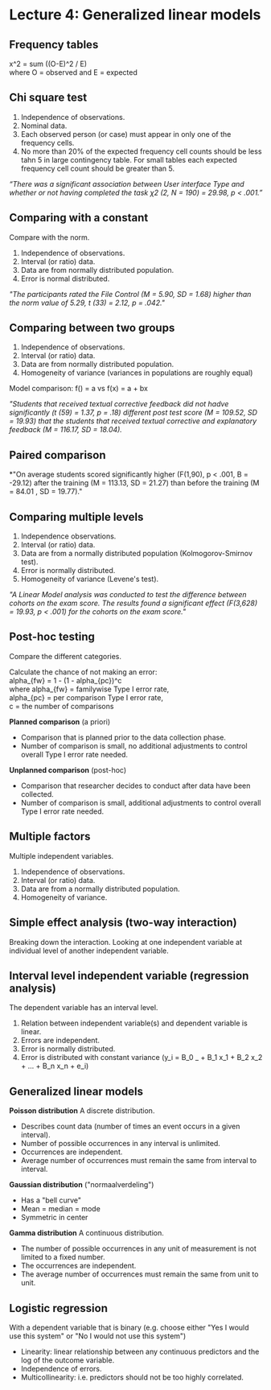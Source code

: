 # Lecture 4: Generalized linear models

## Frequency tables
x^2 = sum ((O-E)^2 / E)  
where O = observed and E = expected

## Chi square test
1. Independence of observations.
2. Nominal data.
3. Each observed person (or case) must appear in only one of the frequency cells.
4. No more than 20% of the expected frequency cell counts should be less tahn 5 in large contingency table. For small tables each expected frequency cell count should be greater than 5.

*“There was a significant association between User interface Type and whether or not having completed the task χ2 (2, N = 190) = 29.98, p < .001.”*

## Comparing with a constant
Compare with the norm.  
1. Independence of observations.
2. Interval (or ratio) data.
3. Data are from normally distributed population.
4. Error is normal distributed.

*"The participants rated the File Control (M = 5.90, SD = 1.68) higher than the norm value of 5.29, t (33) = 2.12, p = .042."*

## Comparing between two groups  
1. Independence of observations.
2. Interval (or ratio) data.
3. Data are from normally distributed population.
4. Homogeneity of variance (variances in populations are roughly equal)

Model comparison: f() = a vs f(x) = a + bx

*"Students that received textual corrective feedback did not hadve significantly (t (59) = 1.37, p = .18) different post test score (M = 109.52, SD = 19.93) that the students that received textual corrective and explanatory feedback (M = 116.17, SD = 18.04).*

## Paired comparison

*"On average students scored significantly higher (F(1,90), p < .001, B = -29.12) after the training (M = 113.13, SD = 21.27) than before the training (M = 84.01 , SD = 19.77)."

## Comparing multiple levels
1. Independence observations.
2. Interval (or ratio) data.
3. Data are from a normally distributed population (Kolmogorov-Smirnov test).
4. Error is normally distributed.
5. Homogeneity of variance (Levene's test).

*"A Linear Model analysis was conducted to test the difference between cohorts on the exam score. The results found a significant effect (F(3,628) = 19.93, p < .001) for the cohorts on the exam score."*

## Post-hoc testing
Compare the different categories.  

Calculate the chance of not making an error:  
alpha_{fw} = 1 - (1 - alpha_{pc})^c  
where alpha_{fw} = familywise Type I error rate,  
alpha_{pc} = per comparison Type I error rate,  
c = the number of comparisons

**Planned comparison** (a priori)  
- Comparison that is planned prior to the data collection phase.
- Number of comparison is small, no additional adjustments to control overall Type I error rate needed.

**Unplanned comparison** (post-hoc)  
- Comparison that researcher decides to conduct after data have been collected.
- Number of comparison is small, additional adjustments to control overall Type I error rate needed.

## Multiple factors
Multiple independent variables.

1. Independence of observations.
2. Interval (or ratio) data.
3. Data are from a normally distributed population.
4. Homogeneity of variance.

## Simple effect analysis (two-way interaction)
Breaking down the interaction. Looking at one independent variable at individual level of another independent variable.

## Interval level independent variable (regression analysis)
The dependent variable has an interval level.

1. Relation between independent variable(s) and dependent variable is linear.
2. Errors are independent.
3. Error is normally distributed.
4. Error is distributed with constant variance (y_i = B_0 _ + B_1 x_1 + B_2 x_2 + ... + B_n x_n + e_i)

## Generalized linear models

**Poisson distribution**
A discrete distribution.
- Describes count data (number of times an event occurs in a given interval).
- Number of possible occurrences in any interval is unlimited.
- Occurrences are independent.
- Average number of occurrences must remain the same from interval to interval.

**Gaussian distribution** ("normaalverdeling")
- Has a "bell curve"
- Mean = median = mode
- Symmetric in center

**Gamma distribution**
A continuous distribution.
- The number of possible occurrences in any unit of measurement is not limited to a fixed number.
- The occurrences are independent.
- The average number of occurrences must remain the same from unit to unit.


## Logistic regression
With a dependent variable that is binary (e.g. choose either "Yes I would use this system" or "No I would not use this system")
- Linearity: linear relationship between any continuous predictors and the log of the outcome variable.
- Independence of errors.
- Multicollinearity: i.e. predictors should not be too highly correlated.
